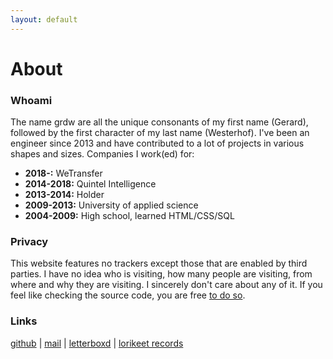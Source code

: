 ```yaml
---
layout: default
---
```


# About
### Whoami
The name grdw are all the unique consonants of my first name (Gerard), followed by the first character of my last name (Westerhof). I've been an engineer since 2013 and have contributed to a lot of projects in various shapes and sizes. Companies I work(ed) for:

- **2018-:** WeTransfer
- **2014-2018:** Quintel Intelligence
- **2013-2014:** Holder
- **2009-2013:** University of applied science
- **2004-2009:** High school, learned HTML/CSS/SQL

### Privacy
This website features no trackers except those that are enabled by
third parties. I have no idea who is visiting, how many people are visiting,
from where and why they are visiting. I sincerely don't care about any
of it. If you feel like checking the source code, you are free <a href="https://github.com/grdw/grdw" target="_blank">to do so</a>.

### Links
<a target="_blank" href="https://github.com/grdw">github</a> |
<a href='mailto:gerard@grdw.nl'>mail</a> |
<a href='https://letterboxd.com/Fietsband' target='_blank'>letterboxd</a> |
<a href='https://www.discogs.com/seller/LorikeetRecords/profile' target='_blank'>lorikeet records</a>
